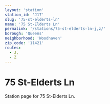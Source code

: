 ```yaml
---
layout: 'station'
station_id: 'J17'
slug: '75-st-elderts-ln'
name: '75 St-Elderts Ln'
permalink: '/stations/75-st-elderts-ln-j,z/'
borough: 'Queens'
neighborhood: 'Woodhaven'
zip_code: '11421'
routes:
  - J,
  - Z
---
```

# 75 St-Elderts Ln

Station page for 75 St-Elderts Ln.
